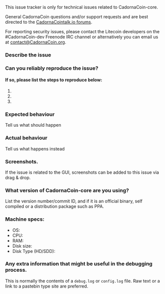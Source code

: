 <!--- Remove sections that do not apply -->

This issue tracker is only for technical issues related to CadornaCoin-core.

General CadornaCoin questions and/or support requests and are best directed to the [CadornaCointalk.io forums](https://CadornaCointalk.io/).

For reporting security issues, please contact the Litecoin developers on the #CadornaCoin-dev Freenode IRC channel or alternatively you can email us at contact@CadornaCoin.org.

### Describe the issue

### Can you reliably reproduce the issue?
#### If so, please list the steps to reproduce below:
1.
2.
3.

### Expected behaviour
Tell us what should happen

### Actual behaviour
Tell us what happens instead

### Screenshots.
If the issue is related to the GUI, screenshots can be added to this issue via drag & drop.

### What version of CadornaCoin-core are you using?
List the version number/commit ID, and if it is an official binary, self compiled or a distribution package such as PPA.

### Machine specs:
- OS:
- CPU:
- RAM:
- Disk size:
- Disk Type (HD/SDD):

### Any extra information that might be useful in the debugging process.
This is normally the contents of a `debug.log` or `config.log` file. Raw text or a link to a pastebin type site are preferred.
